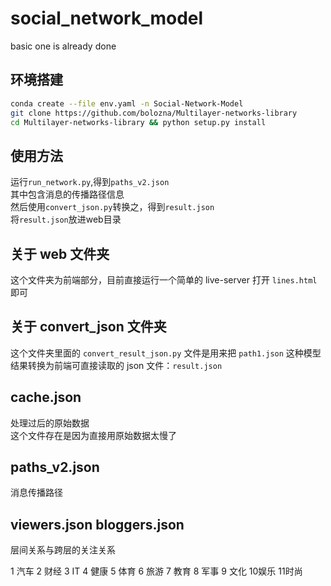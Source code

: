 # social_network_model

basic one is already done

## 环境搭建
```sh
conda create --file env.yaml -n Social-Network-Model
git clone https://github.com/bolozna/Multilayer-networks-library
cd Multilayer-networks-library && python setup.py install
```

## 使用方法
运行`run_network.py`,得到`paths_v2.json`  
其中包含消息的传播路径信息  
然后使用`convert_json.py`转换之，得到`result.json`  
将`result.json`放进web目录

## 关于 web 文件夹

这个文件夹为前端部分，目前直接运行一个简单的 live-server 打开 `lines.html` 即可

## 关于 convert_json 文件夹

这个文件夹里面的 `convert_result_json.py` 文件是用来把 `path1.json` 这种模型结果转换为前端可直接读取的 json 文件：`result.json`

## cache.json

处理过后的原始数据  
这个文件存在是因为直接用原始数据太慢了

## paths_v2.json

消息传播路径

## viewers.json bloggers.json

层间关系与跨层的关注关系


1 汽车
2 财经
3 IT
4 健康
5 体育
6 旅游
7 教育
8 军事
9 文化
10娱乐
11时尚
